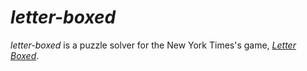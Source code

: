 # _letter-boxed_

_letter-boxed_ is a puzzle solver for the New York
Times's game, [_Letter Boxed_](https://www.nytimes.com/puzzles/letter-boxed).
